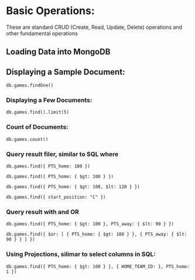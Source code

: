 # Basic Operations:
These are standard CRUD (Create, Read, Update, Delete) operations and other fundamental operations

## Loading Data into MongoDB

## Displaying a Sample Document:

```
db.games.findOne()
```

### Displaying a Few Documents:

```
db.games.find().limit(5)
```

### Count of Documents:
```
db.games.count()
```

### Query result filer, similar to SQL where
```
db.games.find({ PTS_home: 100 })
```

```
db.games.find({ PTS_home: { $gt: 100 } })
```

```
db.games.find({ PTS_home: { $gt: 100, $lt: 120 } })
```

```
db.games.find({ start_position: "C" })
```

### Query result with and OR

```
db.games.find({ PTS_home: { $gt: 100 }, PTS_away: { $lt: 90 } })
```

```
db.games.find({ $or: [ { PTS_home: { $gt: 100 } }, { PTS_away: { $lt: 90 } } ] })
```


### Using Projections, silimar to select columns in SQL:
```
db.games.find({ PTS_home: { $gt: 100 } }, { HOME_TEAM_ID: 1, PTS_home: 1 })
```
